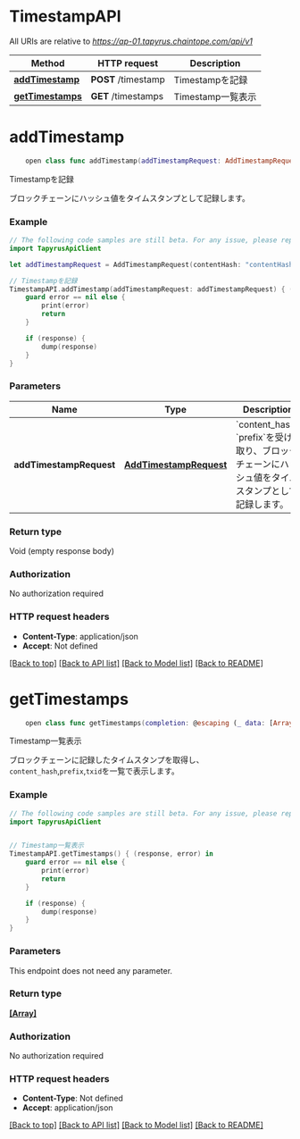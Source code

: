# TimestampAPI

All URIs are relative to *https://ap-01.tapyrus.chaintope.com/api/v1*

Method | HTTP request | Description
------------- | ------------- | -------------
[**addTimestamp**](TimestampAPI.md#addtimestamp) | **POST** /timestamp | Timestampを記録
[**getTimestamps**](TimestampAPI.md#gettimestamps) | **GET** /timestamps | Timestamp一覧表示


# **addTimestamp**
```swift
    open class func addTimestamp(addTimestampRequest: AddTimestampRequest? = nil, completion: @escaping (_ data: Void?, _ error: Error?) -> Void)
```

Timestampを記録

ブロックチェーンにハッシュ値をタイムスタンプとして記録します。

### Example 
```swift
// The following code samples are still beta. For any issue, please report via http://github.com/OpenAPITools/openapi-generator/issues/new
import TapyrusApiClient

let addTimestampRequest = AddTimestampRequest(contentHash: "contentHash_example", _prefix: "_prefix_example") // AddTimestampRequest | `content_hash`, `prefix`を受け取り、ブロックチェーンにハッシュ値をタイムスタンプとして記録します。 (optional)

// Timestampを記録
TimestampAPI.addTimestamp(addTimestampRequest: addTimestampRequest) { (response, error) in
    guard error == nil else {
        print(error)
        return
    }

    if (response) {
        dump(response)
    }
}
```

### Parameters

Name | Type | Description  | Notes
------------- | ------------- | ------------- | -------------
 **addTimestampRequest** | [**AddTimestampRequest**](AddTimestampRequest.md) | &#x60;content_hash&#x60;, &#x60;prefix&#x60;を受け取り、ブロックチェーンにハッシュ値をタイムスタンプとして記録します。 | [optional] 

### Return type

Void (empty response body)

### Authorization

No authorization required

### HTTP request headers

 - **Content-Type**: application/json
 - **Accept**: Not defined

[[Back to top]](#) [[Back to API list]](../README.md#documentation-for-api-endpoints) [[Back to Model list]](../README.md#documentation-for-models) [[Back to README]](../README.md)

# **getTimestamps**
```swift
    open class func getTimestamps(completion: @escaping (_ data: [Array]?, _ error: Error?) -> Void)
```

Timestamp一覧表示

ブロックチェーンに記録したタイムスタンプを取得し、`content_hash`,`prefix`,`txid`を一覧で表示します。

### Example 
```swift
// The following code samples are still beta. For any issue, please report via http://github.com/OpenAPITools/openapi-generator/issues/new
import TapyrusApiClient


// Timestamp一覧表示
TimestampAPI.getTimestamps() { (response, error) in
    guard error == nil else {
        print(error)
        return
    }

    if (response) {
        dump(response)
    }
}
```

### Parameters
This endpoint does not need any parameter.

### Return type

[**[Array]**](Array.md)

### Authorization

No authorization required

### HTTP request headers

 - **Content-Type**: Not defined
 - **Accept**: application/json

[[Back to top]](#) [[Back to API list]](../README.md#documentation-for-api-endpoints) [[Back to Model list]](../README.md#documentation-for-models) [[Back to README]](../README.md)

